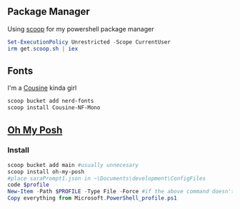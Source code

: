 ## Package Manager

Using [scoop](https://scoop.sh/) for my powershell package manager

``` powershell
Set-ExecutionPolicy Unrestricted -Scope CurrentUser
irm get.scoop.sh | iex
```

## Fonts

I'm a [Cousine](https://github.com/matthewjberger/scoop-nerd-fonts/blob/master/bucket/Cousine-NF-Mono.json) kinda girl

``` powershell
scoop bucket add nerd-fonts
scoop install Cousine-NF-Mono
```

## [Oh My Posh](https://ohmyposh.dev/docs)

### Install

``` powershell
scoop bucket add main #usually unnecesary
scoop install oh-my-posh
#place saraPrompt1.json in ~\Documents\development\ConfigFiles
code $profile
New-Item -Path $PROFILE -Type File -Force #if the above command doesn't work
Copy everything from Microsoft.PowerShell_profile.ps1
```
